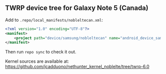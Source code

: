## TWRP device tree for Galaxy Note 5 (Canada)

Add to `.repo/local_manifests/nobleltecan.xml`:

```xml
<?xml version="1.0" encoding="UTF-8"?>
<manifest>
	<project path="device/samsung/nobleltecan" name="android_device_samsung_nobleltecan" remote="TeamWin" revision="android-6.0" />
</manifest>
```

Then run `repo sync` to check it out.

Kernel sources are available at: https://github.com/jcadduono/nethunter_kernel_noblelte/tree/twrp-6.0

